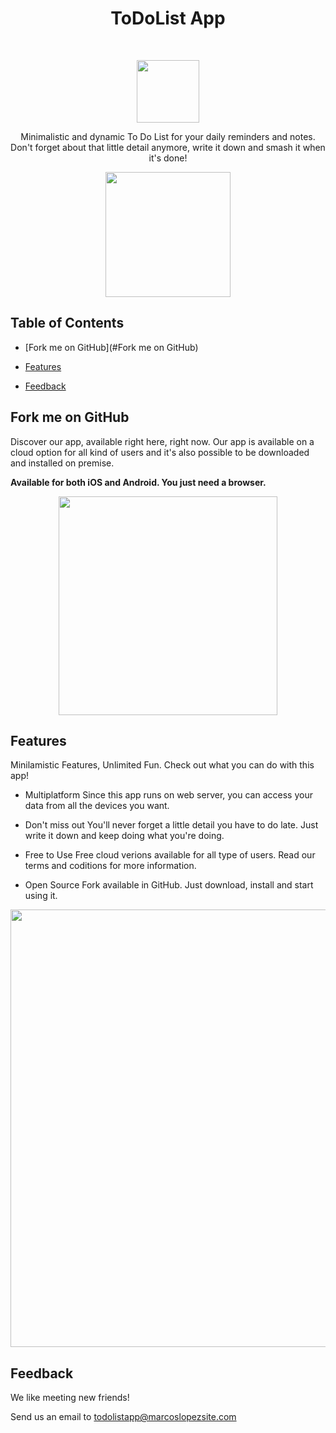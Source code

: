 <h1 align="center"> ToDoList App </h1> <br>

<p align="center">
  <a href="https://gitpoint.co/">
    <img alt="" title="" src="https://marcoslopezsite.com/apps/todolistapp/app/images/favicon.png" width="100">
  </a>
</p>

<p align="center">
  Minimalistic and dynamic To Do List for your daily reminders and notes. Don't forget about that little detail anymore, write it down and smash it when it's done!
</p>

<p align="center">
  <a href="https://marcoslopezsite.com/apps/todolistapp/landing/">
    <img alt="" title="" src="https://marcoslopezsite.com/apps/todolistapp/landing/img/trial.png" width="200">
  </a>
</p>

 

## Table of Contents
 

- [Fork me on GitHub](#Fork me on GitHub)

- [Features](#features)

- [Feedback](#feedback)



## Fork me on GitHub

 
Discover our app, available right here, right now.
Our app is available on a cloud option for all kind of users and it's also possible to be downloaded and installed on premise.

**Available for both iOS and Android. You just need a browser.**

<p align="center">
  <img src = "https://marcoslopezsite.com/apps/todolistapp/landing/img/phones.png" width=350>
</p>

 

## Features

Minilamistic Features, Unlimited Fun. Check out what you can do with this app!

* Multiplatform
Since this app runs on web server, you can access your data from all the devices you want.

* Don't miss out
You'll never forget a little detail you have to do late. Just write it down and keep doing what you're doing.

* Free to Use
Free cloud verions available for all type of users. Read our terms and coditions for more information.

* Open Source
Fork available in GitHub. Just download, install and start using it.

<p align="center">
  <img src = "http://i.imgur.com/IkSnFRL.png" width=700>
</p>

 

## Feedback

 

We like meeting new friends!

Send us an email to todolistapp@marcoslopezsite.com


